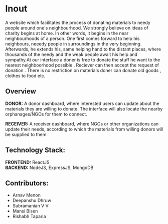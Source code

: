 # Inout
A website which facilitates the process of donating materials to needy people around one's neighbourhood. We strongly believe on ideas of  charity begins at home. In other words, it begins in the near neighbourhoods of a person. One first comes forward to help his neighbours, neeedy people in surroundings in the very beginning. Afterwards, he extends his, same helping hand to the distant places, where thousands of the needy and the weak people await his help and sympathy.At our interface a doner is free to donate the stuff he want to the nearest neighboorhood possible . Reciever can then accept the request of donation . There is no restriction on materials doner can donate old goods , clothes  to food etc.

## Overview
**DONOR:**
A donor dashboard, where interested users can update about the materials they are willing to donate. The interface will also locate the nearby orphanages/NGOs for them to connect.

**RECEIVER:**
A receiver dashboard, where NGOs or other organizations can update their needs, according to which the materials from willing donors will be supplied to them.

## Technology Stack:
**FRONTEND:** ReactJS  
**BACKEND:** NodeJS, ExpressJS, MongoDB

## Contributors:
- Arnav Menon
- Deepanshu Dhruw
- Subramanian V V
- Mansi Bisen
- Rishabh Taparia
